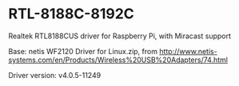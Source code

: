 # RTL-8188C-8192C
Realtek RTL8188CUS driver for Raspberry Pi, with Miracast support

Base: netis WF2120 Driver for Linux.zip, from http://www.netis-systems.com/en/Products/Wireless%20USB%20Adapters/74.html

Driver version: v4.0.5-11249
